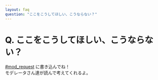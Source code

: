 ```yaml
---
layout: faq
question: "ここをこうしてほしい、こうならない？"
---
```


# Q. ここをこうしてほしい、こうならない？  
[#mod_request](https://discord.gg/tDFSMtk) に書き込んでね！  
モデレータさん達が読んで考えてくれるよ。  
